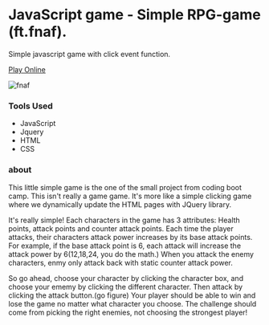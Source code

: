 
# JavaScript game - Simple RPG-game (ft.fnaf).
Simple javascript game with click event function.

[Play Online](http://simple-game-ara-kim.herokuapp.com/ "fnaf Game online")

![fnaf](https://user-images.githubusercontent.com/20548632/36170781-fcdc5f70-10c5-11e8-9244-ce4e170431c1.gif)


 ### Tools Used
* JavaScript
* Jquery 
* HTML
* CSS


### about
 
This little simple game is the one of the small project from coding boot camp. This isn't really a game game. It's more like a simple clicking game where we dynamically update the HTML pages with JQuery library.

It's really simple! Each characters in the game has 3 attributes: Health points, attack points and counter attack points. Each time the player attacks, their characters attack power increases by its base attack points. For example, if the base attack point is 6, each attack will increase the attack power by 6(12,18,24, you do the math.)
When you attack the enemy characters, enmy only attack back with static counter attack power.

So go ahead, choose your character by clicking the character box, and choose your ememy by clicking the different character. Then attack by clicking the attack button.(go figure)
Your player should be able to win and lose the game no matter what character you choose. The challenge should come from picking the right enemies, not choosing the strongest player!


 
